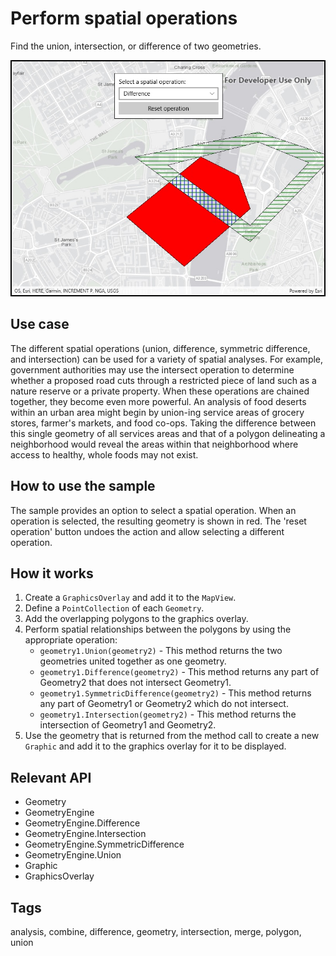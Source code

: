 # Perform spatial operations

Find the union, intersection, or difference of two geometries.

![Image of perform spatial operations](SpatialOperations.jpg)

## Use case

The different spatial operations (union, difference, symmetric difference, and intersection) can be used for a variety of spatial analyses. For example, government authorities may use the intersect operation to determine whether a proposed road cuts through a restricted piece of land such as a nature reserve or a private property.
When these operations are chained together, they become even more powerful. An analysis of food deserts within an urban area might begin by union-ing service areas of grocery stores, farmer's markets, and food co-ops. Taking the difference between this single geometry of all services areas and that of a polygon delineating a neighborhood would reveal the areas within that neighborhood where access to healthy, whole foods may not exist.

## How to use the sample

The sample provides an option to select a spatial operation. When an operation is selected, the resulting geometry is shown in red. The 'reset operation' button undoes the action and allow selecting a different operation.

## How it works

1. Create a `GraphicsOverlay` and add it to the `MapView`.
2. Define a `PointCollection` of each `Geometry`.
3. Add the overlapping polygons to the graphics overlay.
4. Perform spatial relationships between the polygons by using the appropriate operation:
    * `geometry1.Union(geometry2)` - This method returns the two geometries united together as one geometry.
    * `geometry1.Difference(geometry2)` - This method returns any part of Geometry2 that does not intersect Geometry1.
    * `geometry1.SymmetricDifference(geometry2)` - This method returns any part of Geometry1 or Geometry2 which do not intersect.
    * `geometry1.Intersection(geometry2)` - This method returns the intersection of Geometry1 and Geometry2.
5. Use the geometry that is returned from the method call to create a new `Graphic` and add it to the graphics overlay for it to be displayed.

## Relevant API

* Geometry
* GeometryEngine
* GeometryEngine.Difference
* GeometryEngine.Intersection
* GeometryEngine.SymmetricDifference
* GeometryEngine.Union
* Graphic
* GraphicsOverlay

## Tags

analysis, combine, difference, geometry, intersection, merge, polygon, union